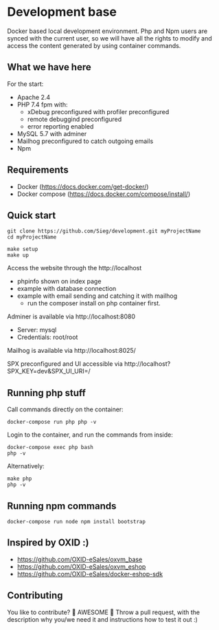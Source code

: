 # Development base

Docker based local development environment. Php and Npm users are synced with the current user, so we will have all the rights to modify and access the content generated by using container commands.

## What we have here

For the start:

* Apache 2.4 
* PHP 7.4 fpm with: 
   * xDebug preconfigured with profiler preconfigured
   * remote debuggind preconfigured
   * error reporting enabled
* MySQL 5.7 with adminer
* Mailhog preconfigured to catch outgoing emails
* Npm

## Requirements

* Docker (https://docs.docker.com/get-docker/)
* Docker compose (https://docs.docker.com/compose/install/)

## Quick start

```
git clone https://github.com/Sieg/development.git myProjectName
cd myProjectName

make setup
make up
```

Access the website through the http://localhost
* phpinfo shown on index page
* example with database connection
* example with email sending and catching it with mailhog
    * run the composer install on php container first.

Adminer is available via http://localhost:8080
* Server: mysql
* Credentials: root/root

Mailhog is available via http://localhost:8025/

SPX preconfigured and UI accessible via http://localhost?SPX_KEY=dev&SPX_UI_URI=/

## Running php stuff

Call commands directly on the container:
```
docker-compose run php php -v
```

Login to the container, and run the commands from inside:
```
docker-compose exec php bash
php -v
```

Alternatively:
```
make php
php -v
```

## Running npm commands

```
docker-compose run node npm install bootstrap
```

## Inspired by OXID :)
* https://github.com/OXID-eSales/oxvm_base
* https://github.com/OXID-eSales/oxvm_eshop
* https://github.com/OXID-eSales/docker-eshop-sdk

## Contributing

You like to contribute? 🙌 AWESOME 🙌 Throw a pull request, with the description why you/we need it and instructions how to test it out :)
